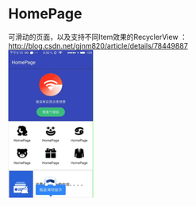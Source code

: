 # HomePage
可滑动的页面，以及支持不同Item效果的RecyclerView
：http://blog.csdn.net/gjnm820/article/details/78449887
![image](https://github.com/gjnm/HomePage/blob/master/image/result.gif)

